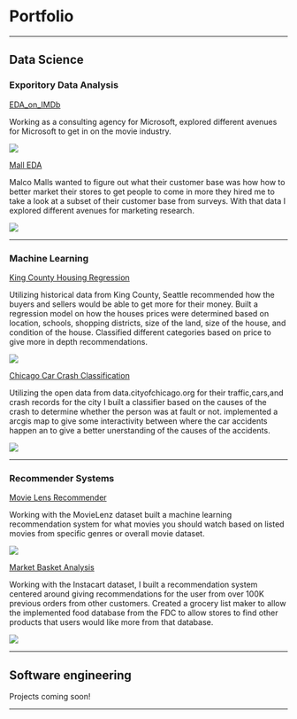 # Portfolio

---

## Data Science 

### Exporitory Data Analysis

[EDA_on_IMDb](https://github.com/Corneth/EDA_on_IMDb)
<p> Working as a consulting agency for Microsoft, explored different avenues for Microsoft to get in on the movie industry. </p>
<img src="https://store-images.s-microsoft.com/image/apps.61759.9007199266246227.d6e00688-4e83-411a-8bbf-7b74163b7939.0307f142-7872-4733-a4c8-4b76fd0b5955?w=672&h=378&q=80&mode=letterbox&background=%23FFE4E4E4&format=jpg"/>

[Mall EDA](https://github.com/Corneth/Mall_EDA)
<p>Malco Malls wanted to figure out what their customer base was how how to better market their stores to get people to come in more they hired me to take a look at a subset of their customer base from surveys. With that data I explored different avenues for marketing research.</p>
<img src="https://d1hfln2sfez66z.cloudfront.net/05-01-2020/t_286aee2520c6472cb245d4a5a0b266bd_name_D709E773D01C40B98CBDE33889BA679F.jpg"/>

---

### Machine Learning

[King County Housing Regression](https://github.com/Corneth/King_County_Housing_Regression)
<p>Utilizing historical data from King County, Seattle recommended how the buyers and sellers would be able to get more for their money. Built a regression model on how the houses prices were determined based on location, schools, shopping districts, size of the land, size of the house, and condition of the house. Classified different categories based on price to give more in depth recommendations.</p>
<img src="https://miro.medium.com/max/1200/1*N_8tfsb6pOJb71N8Mi5yvQ.png"/>

[Chicago Car Crash Classification](https://github.com/Corneth/Chicago_Car_Crash_Classification)
<p> Utilizing the open data from data.cityofchicago.org for their traffic,cars,and crash records for the city I built a classifier based on the causes of the crash to determine whether the person was at fault or not. implemented a arcgis map to give some interactivity between where the car accidents happen an to give a better unerstanding of the causes of the accidents. </p>
<img src="https://media.npr.org/assets/img/2021/06/08/20210607_184450_wide-4adeb700b3bfe2452b78f94e7f7cd95a62cbc005.jpg?s=1400"/>

---

### Recommender Systems

[Movie Lens Recommender](https://github.com/Corneth/Movie-Lens-Recommender)
  <p> Working with the MovieLenz dataset built a machine learning recommendation system for what movies you should watch based on listed movies from specific genres or overall movie dataset.</p>
<img src="https://movielens.org/images/site/main-screen.png"/>

[Market Basket Analysis](https://github.com/Corneth/Instacart-Marketbasket-Analysis)
<p> Working with the Instacart dataset, I built a recommendation system centered around giving recommendations for the user from over 100K previous orders from other customers. Created a grocery list maker to allow the implemented food database from the FDC to allow stores to find other products that users would like more from that database.</p>
<img src="https://www.softwebsolutions.com/wp-content/uploads/2018/08/market-basket-analysis-retail.jpg"/>

---

## Software engineering
Projects coming soon!

---




